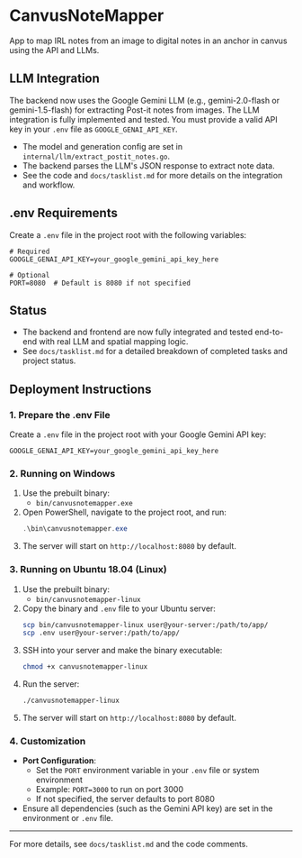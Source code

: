 # CanvusNoteMapper
App to map IRL notes from an image to digital notes in an anchor in canvus using the API and LLMs.

## LLM Integration

The backend now uses the Google Gemini LLM (e.g., gemini-2.0-flash or gemini-1.5-flash) for extracting Post-it notes from images. The LLM integration is fully implemented and tested. You must provide a valid API key in your `.env` file as `GOOGLE_GENAI_API_KEY`.

- The model and generation config are set in `internal/llm/extract_postit_notes.go`.
- The backend parses the LLM's JSON response to extract note data.
- See the code and `docs/tasklist.md` for more details on the integration and workflow.

## .env Requirements

Create a `.env` file in the project root with the following variables:

```
# Required
GOOGLE_GENAI_API_KEY=your_google_gemini_api_key_here

# Optional
PORT=8080  # Default is 8080 if not specified
```

## Status

- The backend and frontend are now fully integrated and tested end-to-end with real LLM and spatial mapping logic.
- See `docs/tasklist.md` for a detailed breakdown of completed tasks and project status.

## Deployment Instructions

### 1. Prepare the .env File

Create a `.env` file in the project root with your Google Gemini API key:

```
GOOGLE_GENAI_API_KEY=your_google_gemini_api_key_here
```

### 2. Running on Windows

1. Use the prebuilt binary:
   - `bin/canvusnotemapper.exe`
2. Open PowerShell, navigate to the project root, and run:
   ```powershell
   .\bin\canvusnotemapper.exe
   ```
3. The server will start on `http://localhost:8080` by default.

### 3. Running on Ubuntu 18.04 (Linux)

1. Use the prebuilt binary:
   - `bin/canvusnotemapper-linux`
2. Copy the binary and `.env` file to your Ubuntu server:
   ```sh
   scp bin/canvusnotemapper-linux user@your-server:/path/to/app/
   scp .env user@your-server:/path/to/app/
   ```
3. SSH into your server and make the binary executable:
   ```sh
   chmod +x canvusnotemapper-linux
   ```
4. Run the server:
   ```sh
   ./canvusnotemapper-linux
   ```
5. The server will start on `http://localhost:8080` by default.

### 4. Customization
- **Port Configuration**: 
  - Set the `PORT` environment variable in your `.env` file or system environment
  - Example: `PORT=3000` to run on port 3000
  - If not specified, the server defaults to port 8080
- Ensure all dependencies (such as the Gemini API key) are set in the environment or `.env` file.

---

For more details, see `docs/tasklist.md` and the code comments.
